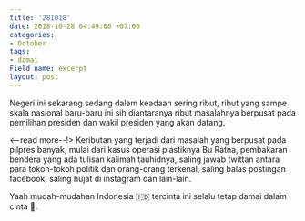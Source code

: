 ```yaml
---
title: '281018'
date: 2018-10-28 04:49:00 +07:00
categories:
- October
tags:
- damai
Field name: excerpt
layout: post
---
```


Negeri ini sekarang sedang dalam keadaan sering ribut, ribut yang sampe skala nasional baru-baru ini sih diantaranya ribut masalahnya berpusat pada pemilihan presiden dan wakil presiden yang akan datang.

<--read more--!>
Keributan yang terjadi dari masalah yang berpusat pada pilpres banyak, mulai dari kasus operasi plastiknya Bu Ratna, pembakaran bendera yang ada tulisan kalimah tauhidnya, saling jawab twittan antara para tokoh-tokoh politik dan orang-orang terkenal, saling balas postingan facebook, saling hujat di instagram dan lain-lain. 

Yaah mudah-mudahan Indonesia 🇮🇩 tercinta ini selalu tetap damai dalam cinta 🧡. 